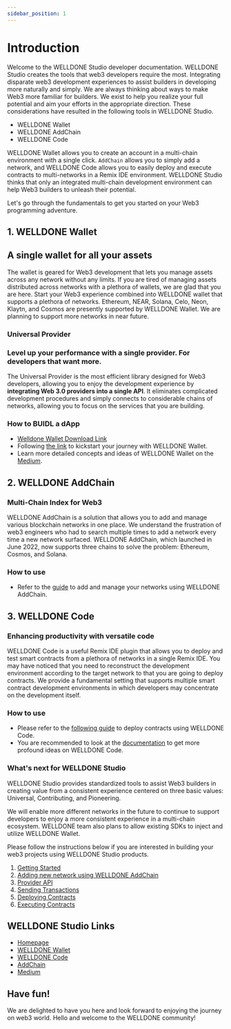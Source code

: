 ```yaml
---
sidebar_position: 1
---
```


# Introduction

Welcome to the WELLDONE Studio developer documentation. WELLDONE Studio creates the tools that web3 developers require the most. Integrating disparate web3 development experiences to assist builders in developing more naturally and simply. We are always thinking about ways to make Web3 more familiar for builders. We exist to help you realize your full potential and aim your efforts in the appropriate direction. These considerations have resulted in the following tools in WELLDONE Studio.

- WELLDONE Wallet
- WELLDONE AddChain
- WELLDONE Code

WELLDONE Wallet allows you to create an account in a multi-chain environment with a single click. `AddChain` allows you to simply add a network, and WELLDONE Code allows you to easily deploy and execute contracts to multi-networks in a Remix IDE environment. WELLDONE Studio thinks that only an integrated multi-chain development environment can help Web3 builders to unleash their potential.

Let's go through the fundamentals to get you started on your Web3 programming adventure.

## 1. WELLDONE Wallet

## A single wallet for all your assets

The wallet is geared for Web3 development that lets you manage assets across any network without any limits. If you are tired of managing assets distributed across networks with a plethora of wallets, we are glad that you are here. Start your Web3 experience combined into WELLDONE wallet that supports a plethora of networks. Ethereum, NEAR, Solana, Celo, Neon, Klaytn, and Cosmos are presently supported by WELLDONE Wallet. We are planning to support more networks in near future.

### Universal Provider

### Level up your performance with a single provider. For developers that want more.

The Universal Provider is the most efficient library designed for Web3 developers, allowing you to enjoy the development experience by **integrating Web 3.0 providers into a single API**. It eliminates complicated development procedures and simply connects to considerable chains of networks, allowing you to focus on the services that you are building.

### How to BUIDL a dApp

- [Welldone Wallet Download Link](https://chrome.google.com/webstore/detail/welldone-wallet/bmkakpenjmcpfhhjadflneinmhboecjf)
- Following [the link](https://docs.welldonestudio.io/docs/getting-started) to kickstart your journey with WELLDONE Wallet.
- Learn more detailed concepts and ideas of WELLDONE Wallet on the [Medium](https://medium.com/dsrv/ready-for-launch-with-welldone-wallet-your-multi-chain-companion-f935df9606c5).

## 2. WELLDONE AddChain

### Multi-Chain Index for Web3

WELLDONE AddChain is a solution that allows you to add and manage various blockchain networks in one place. We understand the frustration of web3 engineers who had to search multiple times to add a network every time a new network surfaced. WELLDONE AddChain, which launched in June 2022, now supports three chains to solve the problem: Ethereum, Cosmos, and Solana.

### How to use

- Refer to the [guide](https://docs.welldonestudio.io/docs/add-chain) to add and manage your networks using WELLDONE AddChain.

## 3. WELLDONE Code

### Enhancing productivity with versatile code

WELLDONE Code is a useful Remix IDE plugin that allows you to deploy and test smart contracts from a plethora of networks in a single Remix IDE. You may have noticed that you need to reconstruct the development environment according to the target network to that you are going to deploy contracts. We provide a fundamental setting that supports multiple smart contract development environments in which developers may concentrate on the development itself.

### How to use

- Please refer to the [following guide](https://docs.welldonestudio.io/docs/deploy-and-run) to deploy contracts using WELLDONE Code.
- You are recommended to look at the [documentation](https://medium.com/dsrv/meet-welldone-code-the-ultimate-multi-chain-ide-plugin-75cae8ef6005) to get more profound ideas on WELLDONE Code.

### What's next for WELLDONE Studio

WELLDONE Studio provides standardized tools to assist Web3 builders in creating value from a consistent experience centered on three basic values: Universal, Contributing, and Pioneering.

We will enable more different networks in the future to continue to support developers to enjoy a more consistent experience in a multi-chain ecosystem. WELLDONE team also plans to allow existing SDKs to inject and utilize WELLDONE Wallet.

Please follow the instructions below if you are interested in building your web3 projects using WELLDONE Studio products.

1. [Getting Started](https://docs.welldonestudio.io/docs/getting-started)
2. [Adding new network using WELLDONE AddChain](https://docs.welldonestudio.io/docs/add-chain)
3. [Provider API](https://docs.welldonestudio.io/docs/provider-api)
4. [Sending Transactions](https://docs.welldonestudio.io/docs/sending-transaction)
5. [Deploying Contracts](https://docs.welldonestudio.io/docs/deploy-and-run)
6. [Executing Contracts](https://docs.welldonestudio.io/docs/Execute-the-Contract)

## WELLDONE Studio Links

- [Homepage](https://welldonestudio.io/)
- [WELLDONE Wallet](https://chrome.google.com/webstore/detail/welldone-wallet/bmkakpenjmcpfhhjadflneinmhboecjf?hl=en-GB&authuser=0)
- [WELLDONE Code](https://docs.welldonestudio.io/docs/deploy-and-run/Introduction)
- [AddChain](https://addchain.welldonestudio.io/)
- [Medium](https://medium.com/dsrv/introducing-welldone-studio-for-web3-voyagers-726d10e3eeba)

## Have fun!

We are delighted to have you here and look forward to enjoying the journey on web3 world. Hello and welcome to the WELLDONE community!
